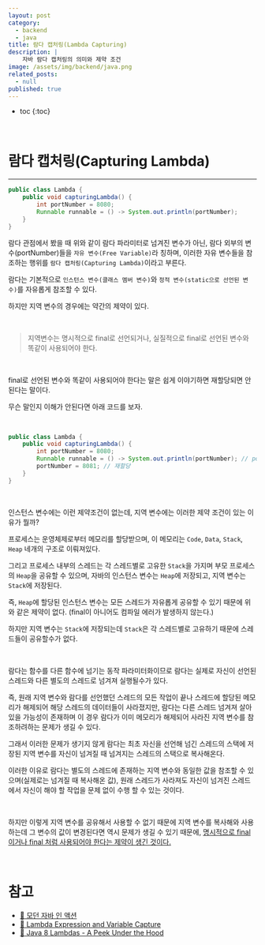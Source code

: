 ```yaml
---
layout: post
category:
  - backend
  - java
title: 람다 캡처링(Lambda Capturing)
description: |
    자바 람다 캡처링의 의미와 제약 조건
image: /assets/img/backend/java.png
related_posts:
  - null
published: true
---
```


* toc
{:toc}

<br />

# 람다 캡처링(Capturing Lambda)

---

```java
public class Lambda {
    public void capturingLambda() {
        int portNumber = 8080;
        Runnable runnable = () -> System.out.println(portNumber);
    }
}
```

람다 관점에서 봤을 때 위와 같이 람다 파라미터로 넘겨진 변수가 아닌, 람다 외부의 변수(portNumber)들을 `자유 변수(Free Variable)`라 칭하며, 이러한 자유 변수들을 참조하는 행위를 `람다 캡처링(Capturing Lambda)`이라고 부른다.

람다는 기본적으로 `인스턴스 변수(클래스 멤버 변수)`와 `정적 변수(static으로 선언된 변수)`를 자유롭게 참조할 수 있다.

하지만 지역 변수의 경우에는 약간의 제약이 있다.

<br />

> 지역변수는 명시적으로 final로 선언되거나, 실질적으로 final로 선언된 변수와 똑같이 사용되어야 한다. 

<br />

final로 선언된 변수와 똑같이 사용되어야 한다는 말은 쉽게 이야기하면 재할당되면 안된다는 말이다.

무슨 말인지 이해가 안된다면 아래 코드를 보자.

<br />

```java
public class Lambda {
    public void capturingLambda() {
        int portNumber = 8080;
        Runnable runnable = () -> System.out.println(portNumber); // portNumber가 재할당됐으므로 컴파일 에러 발생
        portNumber = 8081; // 재할당
    }
}
```

<br />

인스턴스 변수에는 이런 제약조건이 없는데, 지역 변수에는 이러한 제약 조건이 있는 이유가 뭘까?

프로세스는 운영체제로부터 메모리를 할당받으며, 이 메모리는 `Code`, `Data`, `Stack`, `Heap` 네개의 구조로 이뤄져있다.

그리고 프로세스 내부의 스레드는 각 스레드별로 고유한 `Stack`을 가지며 부모 프로세스의 `Heap`을 공유할 수 있으며, 자바의 인스턴스 변수는 `Heap`에 저장되고, 지역 변수는 `Stack`에 저장된다.

즉, `Heap`에 할당된 인스턴스 변수는 모든 스레드가 자유롭게 공유할 수 있기 때문에 위와 같은 제약이 없다. (final이 아니어도 컴파일 에러가 발생하지 않는다.)

하지만 지역 변수는 `Stack`에 저장되는데 `Stack`은 각 스레드별로 고유하기 때문에 스레드들이 공유할수가 없다.

<br />

람다는 함수를 다른 함수에 넘기는 동작 파라미터화이므로 람다는 실제로 자신이 선언된 스레드와 다른 별도의 스레드로 넘겨져 실행될수가 있다.

즉, 원래 지역 변수와 람다를 선언했던 스레드의 모든 작업이 끝나 스레드에 할당된 메모리가 해제되어 해당 스레드의 데이터들이 사라졌지만, 람다는 다른 스레드 넘겨져 살아있을 가능성이 존재하며 이 경우 람다가 이미 메모리가 해제되어 사라진 지역 변수를 참조하려하는 문제가 생길 수 있다.

그래서 이러한 문제가 생기지 않게 람다는 최초 자신을 선언해 넘긴 스레드의 스택에 저장된 지역 변수를 자신이 넘겨질 때 넘겨지는 스레드의 스택으로 복사해온다.

이러한 이유로 람다는 별도의 스레드에 존재하는 지역 변수와 동일한 값을 참조할 수 있으며(실제로는 넘겨질 때 복사해온 값), 원래 스레드가 사라져도 자신이 넘겨진 스레드에서 자신이 해야 할 작업을 문제 없이 수행 할 수 있는 것이다.

<br />

하지만 이렇게 지역 변수를 공유해서 사용할 수 없기 때문에 지역 변수를 복사해와 사용하는데 그 변수의 값이 변경된다면 역시 문제가 생길 수 있기 때문에, <u>명시적으로 final이거나 final 처럼 사용되어야 한다는 제약이 생긴 것이다.</u>

<br />

# 참고

- [📕 모던 자바 인 액션](http://www.kyobobook.co.kr/product/detailViewKor.laf?mallGb=KOR&ejkGb=KOR&barcode=9791162242025)
- [📜 Lambda Expression and Variable Capture](https://stackoverflow.com/questions/32272713/lambda-expression-and-variable-capture)
- [📜 Java 8 Lambdas - A Peek Under the Hood](https://www.infoq.com/articles/Java-8-Lambdas-A-Peek-Under-the-Hood/)

<br />
